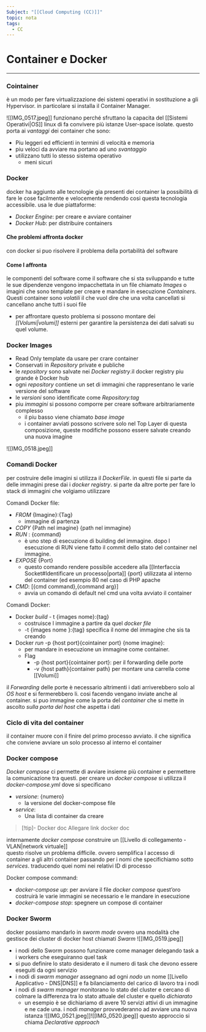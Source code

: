 ```yaml
---
Subject: "[[Cloud Computing (CC)]]"
topic: nota
tags:
  - CC
---
```

# Container e Docker
---


### Cointainer 
è un modo per fare virtualizzazione dei sistemi operativi in sostituzione a gli Hypervisor. in particolare si installa il Container Manager.

![[IMG_0517.jpeg]]
funzionano perché sfruttano la capacita del [[Sistemi Operativi|OS]] linux di fa convivere più istanze User-space isolate. 
questo porta ai _vantaggi_ dei container che sono:  
- Piu leggeri ed efficienti in termini di velocità e memoria
- piu veloci da avviare 
ma portano ad uno _svantaggio_
- utilizzano tutti lo stesso sistema operativo 
	- meni sicuri 


### Docker
docker ha aggiunto alle tecnologie gia presenti dei container la possibilità di fare le cose facilmente e velocemente rendendo cosi questa tecnologia accessibile.
usa le due piattaforme:
- _Docker Engine_: per creare e avviare container
- _Docker Hub_: per distribuire containers


#### Che problemi affronta docker
con docker si puo risolvere il problema della portabilità del software
#### Come l affronta
le componenti del software come il software che si sta sviluppando e tutte le sue dipendenze vengono impacchettata in un file chiamato _Images_ o imagini che sono template per creare e mandare in esecuzione _Containers_. Questi container sono _volatili_ il che vuol dire che una volta cancellati si cancellano anche tutti i suoi file
- per affrontare questo problema si possono montare dei _[[Volumi|volumi]]_ esterni per garantire la persistenza dei dati salvati su quel volume.
 

### Docker Images
- Read Only template da usare per crare container
- Conservati in _Repository_ private e publiche
- le _repository_ sono salvate nei _Docker registry_.il docker registry piu grande è Docker hub 
- ogni _repository_ contiene un set di immagini che rappresentano le varie versione del software
- le _versioni_ sono identificate come _Repository:tag_
- piu _immagini_ si possono comporre per creare software arbitrariamente complesso
	- il piu basso viene chiamato _base image_
	- i container avviati possono  scrivere solo nel Top Layer di questa composizione, queste modifiche possono essere salvate creando una nuova imagine 
	 
![[IMG_0518.jpeg]]

###  Comandi Docker
per costruire delle imagini si utilizza il _DockerFile_. 
in questi file si parte da delle immagini prese dai i _docker registry_. si parte da altre porte per fare lo stack di immagini che volgiamo utilizzare 

Comandi Docker file:
- _FROM_ {Imagine}:{Tag} 
	- immagine di partenza
- _COPY_ {Path nel imagine} {path nel immagine}
- _RUN_ : {command}
	- è uno step di esecuzione di building del immagine. dopo l esecuzione di RUN viene fatto il commit dello stato del container nel immagine.  
- _EXPOSE_ {Port}
	- questo comando rendere possibile accedere alla [[Interfaccia Socket#Identificare un processo|porta]] {port} utilizzata al interno del container (ed esempio 80 nel caso di PHP apache
- _CMD_: \[{cmd command},{command arg}\] 
	- avvia un comando di default nel cmd una volta avviato il container
	  

Comandi Docker:
- Docker _build_ - t {images nome}:{tag}
	- costruisce l immagine a partire da quel _docker file_
	- -t {images nome }:{tag} specifica il nome del immagine che sis ta creando  
- Docker _run_ -p {host port}{cointainer port} {nome imagine}:
	-  per mandare in esecuzione un immagine come container.
	-  Flag
		- -p {host port}{cointainer port}: per il forwarding delle porte
		- -v {host path}{container path} per montare una carrella come [[Volumi]]

il _Forwarding_ delle porte è necessario altrimenti i dati arriverebbero solo al _OS host_ e si fermerebbero li. cosi facendo vengano inviate anche al container. si puo immagine come la porta del _container_ che si mette in ascolto _sulla porta del host_ che aspetta i dati  

### Ciclo di vita del container
il container muore con il finire del primo processo avviato. il che significa che conviene avviare un solo processo al interno el container 


### Docker compose 
_Docker compose_ ci permette di avviare insieme più container e permettere la comunicazione tra questi.
per creare un _docker compose_ si utilizza il _docker-compose.yml_ dove si specificano 

- _versione_: {numero} 
	- la versione del docker-compose file
- _service_:
	- Una lista di container da creare
	 
>[!tip]- Docker doc
>	Allegare link docker doc

internamente _docker compose_ construire un [[Livello di collegamento - VLAN|network virtuale]]  
questo risolve un problema difficile. ovvero semplifica l accesso di container a gli altri container passando per i nomi che specifichiamo sotto _services_. traducendo quei nomi nei relativi ID di processo 

Docker compose command:
- _docker-compose up_: per avviare il file _docker compose_ quest’oro costruirà le varie immagini se necessario e le mandare in esecuzione
- _docker-compose stop_: spegnere un compose di container 

### Docker Sworm
docker possiamo mandarlo in _sworm mode_ ovvero  una modalità che gestisce dei cluster di docker host chiamati _Swarm_
![[IMG_0519.jpeg]]
- i nodi dello Sworm possono funzionare come manager delegando task a i workers che eseguiranno quel task
- si puo definire lo stato desiderato e il numero di task che devono essere eseguiti da ogni servizio
- i nodi di _swarm manager_ assegnano ad ogni _nodo_ un nome [[Livello Applicativo - DNS|DNS]] e fa bilanciamento del carico di lavoro tra i nodi
- i nodi di _swarm manager_ monitorano lo stato del cluster e cercano di colmare la differenza tra lo stato attuale del cluster e quello _dichiarato_
	- un esempio è se dichiariamo di avere 10 servizi attivi di un immagine e ne cade una. i nodi _manager_ provvederanno ad avviare una nuova istanza 
![[IMG_0521.jpeg]]![[IMG_0520.jpeg]]
questo approccio si chiama _Declarative approach_
